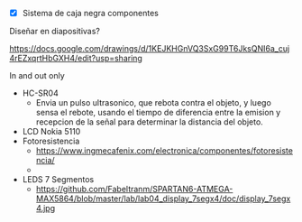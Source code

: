 - [x] Sistema de caja negra componentes 

Diseñar en diapositivas?

https://docs.google.com/drawings/d/1KEJKHGnVQ3SxG99T6JksQNI6a_cuj4rEZxqrtHbGXH4/edit?usp=sharing

In and out only 
* HC-SR04
  * Envia un pulso ultrasonico, que rebota contra el objeto, y luego sensa el rebote, usando el tiempo de diferencia entre la emision y recepcion de la señal para determinar la distancia del objeto.  
* LCD Nokia 5110
* Fotoresistencia
  * https://www.ingmecafenix.com/electronica/componentes/fotoresistencia/
  *      
* LEDS 7 Segmentos
  * https://github.com/Fabeltranm/SPARTAN6-ATMEGA-MAX5864/blob/master/lab/lab04_display_7segx4/doc/display_7segx4.jpg 


